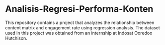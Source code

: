 # Analisis-Regresi-Performa-Konten
This repository contains a project that analyzes the relationship between content matrix and engagement rate using regression analysis. The dataset used in this project was obtained from an internship at Indosat Ooredoo Hutchison.
